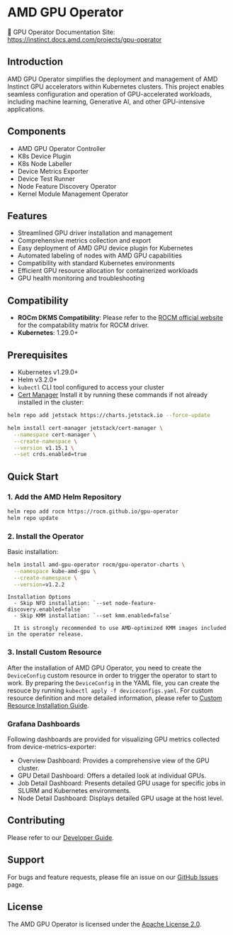 # AMD GPU Operator

:book: GPU Operator Documentation Site: https://instinct.docs.amd.com/projects/gpu-operator

## Introduction

AMD GPU Operator simplifies the deployment and management of AMD Instinct GPU accelerators within Kubernetes clusters. This project enables seamless configuration and operation of GPU-accelerated workloads, including machine learning, Generative AI, and other GPU-intensive applications.

## Components

* AMD GPU Operator Controller
* K8s Device Plugin
* K8s Node Labeller
* Device Metrics Exporter
* Device Test Runner
* Node Feature Discovery Operator
* Kernel Module Management Operator

## Features

* Streamlined GPU driver installation and management
* Comprehensive metrics collection and export
* Easy deployment of AMD GPU device plugin for Kubernetes
* Automated labeling of nodes with AMD GPU capabilities
* Compatibility with standard Kubernetes environments
* Efficient GPU resource allocation for containerized workloads
* GPU health monitoring and troubleshooting  

## Compatibility

* **ROCm DKMS Compatibility**: Please refer to the [ROCM official website](https://rocm.docs.amd.com/en/latest/compatibility/compatibility-matrix.html) for the compatability matrix for ROCM driver.
* **Kubernetes**: 1.29.0+

## Prerequisites

* Kubernetes v1.29.0+
* Helm v3.2.0+
* `kubectl` CLI tool configured to access your cluster
* [Cert Manager](https://cert-manager.io/docs/) Install it by running these commands if not already installed in the cluster:

```bash
helm repo add jetstack https://charts.jetstack.io --force-update

helm install cert-manager jetstack/cert-manager \
  --namespace cert-manager \
  --create-namespace \
  --version v1.15.1 \
  --set crds.enabled=true
```

## Quick Start

### 1. Add the AMD Helm Repository

```bash
helm repo add rocm https://rocm.github.io/gpu-operator
helm repo update
```

### 2. Install the Operator

Basic installation:

```bash
helm install amd-gpu-operator rocm/gpu-operator-charts \
  --namespace kube-amd-gpu \
  --create-namespace \
  --version=v1.2.2
```

```{note}
Installation Options
  - Skip NFD installation: `--set node-feature-discovery.enabled=false`
  - Skip KMM installation: `--set kmm.enabled=false`
```

```{warning}
  It is strongly recommended to use AMD-optimized KMM images included in the operator release.
```

### 3. Install Custom Resource

After the installation of AMD GPU Operator, you need to create the `DeviceConfig` custom resource in order to trigger the operator to start to work. By preparing the `DeviceConfig` in the YAML file, you can create the resouce by running ```kubectl apply -f deviceconfigs.yaml```. For custom resource definition and more detailed information, please refer to [Custom Resource Installation Guide](https://instinct.docs.amd.com/projects/gpu-operator/en/latest/installation/kubernetes-helm.html#install-custom-resource).

### Grafana Dashboards

Following dashboards are provided for visualizing GPU metrics collected from device-metrics-exporter:

* Overview Dashboard: Provides a comprehensive view of the GPU cluster.
* GPU Detail Dashboard: Offers a detailed look at individual GPUs.
* Job Detail Dashboard: Presents detailed GPU usage for specific jobs in SLURM and Kubernetes environments.
* Node Detail Dashboard: Displays detailed GPU usage at the host level.

## Contributing

Please refer to our [Developer Guide](https://instinct.docs.amd.com/projects/gpu-operator/en/release-v1.2.2/contributing/developer-guide.html).

## Support

For bugs and feature requests, please file an issue on our [GitHub Issues](https://github.com/ROCm/gpu-operator/issues) page.

## License

The AMD GPU Operator is licensed under the [Apache License 2.0](LICENSE).
